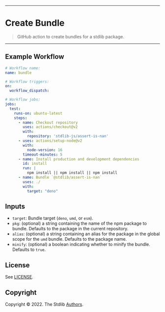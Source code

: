 <!--

@license Apache-2.0

Copyright (c) 2022 The Stdlib Authors.

Licensed under the Apache License, Version 2.0 (the "License");
you may not use this file except in compliance with the License.
You may obtain a copy of the License at

   http://www.apache.org/licenses/LICENSE-2.0

Unless required by applicable law or agreed to in writing, software
distributed under the License is distributed on an "AS IS" BASIS,
WITHOUT WARRANTIES OR CONDITIONS OF ANY KIND, either express or implied.
See the License for the specific language governing permissions and
limitations under the License.

-->

---

# Create Bundle

> GitHub action to create bundles for a stdlib package.

---

## Example Workflow

```yml
# Workflow name:
name: bundle

# Workflow triggers:
on:
  workflow_dispatch:

# Workflow jobs:
jobs:
  test:
    runs-on: ubuntu-latest
    steps:
      - name: Checkout repository
        uses: actions/checkout@v2
        with:
          repository: 'stdlib-js/assert-is-nan'
      - uses: actions/setup-node@v2
        with:
          node-version: 16
        timeout-minutes: 5
      - name: Install production and development dependencies
        id: install
        run: |
          npm install || npm install || npm install
      - name: Bundle `@stdlib/assert-is-nan`
        uses: ./
        with:
          target: "deno"
```

## Inputs

-   `target`: Bundle target (`deno`, `umd`, or `esm`).
-   `pkg`: (optional) a string containing the name of the npm package to bundle. Defaults to the package in the current repository.
-   `alias`: (optional) a string containing an alias for the package in the global scope for the `umd` bundle. Defaults to the package name.
-   `minify`: (optional) a boolean indicating whether to minify the bundle. Defaults to `true`.

## License

See [LICENSE][stdlib-license].


## Copyright

Copyright &copy; 2022. The Stdlib [Authors][stdlib-authors].

<!-- Section for all links. Make sure to keep an empty line after the `section` element and another before the `/section` close. -->

<section class="links">

[stdlib]: https://github.com/stdlib-js/stdlib

[stdlib-authors]: https://github.com/stdlib-js/stdlib/graphs/contributors

[stdlib-license]: https://raw.githubusercontent.com/stdlib-js/assign-issue-on-label-action/master/LICENSE

</section>

<!-- /.links -->